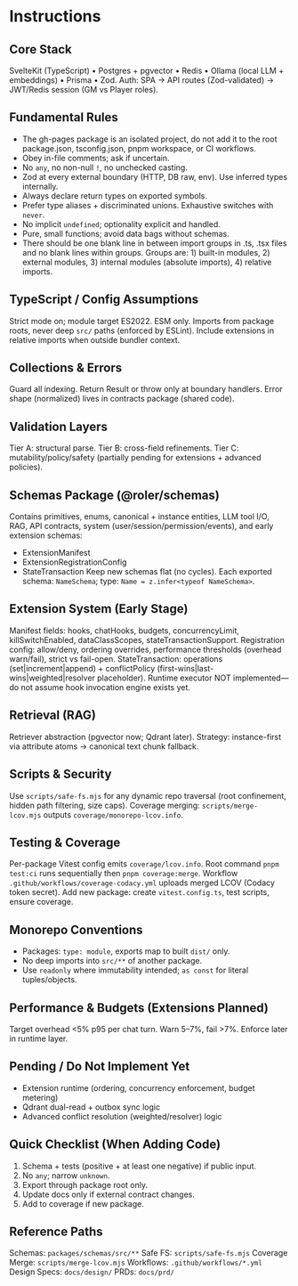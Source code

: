 # Instructions


## Core Stack
SvelteKit (TypeScript) • Postgres + pgvector • Redis • Ollama (local LLM + embeddings) • Prisma • Zod.
Auth: SPA → API routes (Zod-validated) → JWT/Redis session (GM vs Player roles).

## Fundamental Rules
- The gh-pages package is an isolated project, do not add it to the root package.json, tsconfig.json, pnpm workspace, or CI workflows.
- Obey in-file comments; ask if uncertain.
- No `any`, no non-null `!`, no unchecked casting.
- Zod at every external boundary (HTTP, DB raw, env). Use inferred types internally.
- Always declare return types on exported symbols.
- Prefer type aliases + discriminated unions. Exhaustive switches with `never`.
- No implicit `undefined`; optionality explicit and handled.
- Pure, small functions; avoid data bags without schemas.
- There should be one blank line in between import groups in .ts, .tsx files and no blank lines within groups. Groups are: 1) built-in modules, 2) external modules, 3) internal modules (absolute imports), 4) relative imports.

## TypeScript / Config Assumptions
Strict mode on; module target ES2022. ESM only. Imports from package roots, never deep `src/` paths (enforced by ESLint). Include extensions in relative imports when outside bundler context.

## Collections & Errors
Guard all indexing. Return Result or throw only at boundary handlers. Error shape (normalized) lives in contracts package (shared code).

## Validation Layers
Tier A: structural parse. Tier B: cross-field refinements. Tier C: mutability/policy/safety (partially pending for extensions + advanced policies).

## Schemas Package (@roler/schemas)
Contains primitives, enums, canonical + instance entities, LLM tool I/O, RAG, API contracts, system (user/session/permission/events), and early extension schemas:
- ExtensionManifest
- ExtensionRegistrationConfig
- StateTransaction
Keep new schemas flat (no cycles). Each exported schema: `NameSchema`; type: `Name = z.infer<typeof NameSchema>`.

## Extension System (Early Stage)
Manifest fields: hooks, chatHooks, budgets, concurrencyLimit, killSwitchEnabled, dataClassScopes, stateTransactionSupport.
Registration config: allow/deny, ordering overrides, performance thresholds (overhead warn/fail), strict vs fail-open.
StateTransaction: operations (set|increment|append) + conflictPolicy (first-wins|last-wins|weighted|resolver placeholder).
Runtime executor NOT implemented—do not assume hook invocation engine exists yet.

## Retrieval (RAG)
Retriever abstraction (pgvector now; Qdrant later). Strategy: instance-first via attribute atoms → canonical text chunk fallback.

## Scripts & Security
Use `scripts/safe-fs.mjs` for any dynamic repo traversal (root confinement, hidden path filtering, size caps). Coverage merging: `scripts/merge-lcov.mjs` outputs `coverage/monorepo-lcov.info`.

## Testing & Coverage
Per-package Vitest config emits `coverage/lcov.info`. Root command `pnpm test:ci` runs sequentially then `pnpm coverage:merge`. Workflow `.github/workflows/coverage-codacy.yml` uploads merged LCOV (Codacy token secret). Add new package: create `vitest.config.ts`, test scripts, ensure coverage.

## Monorepo Conventions
- Packages: `type: module`, exports map to built `dist/` only.
- No deep imports into `src/**` of another package.
- Use `readonly` where immutability intended; `as const` for literal tuples/objects.

## Performance & Budgets (Extensions Planned)
Target overhead <5% p95 per chat turn. Warn 5–7%, fail >7%. Enforce later in runtime layer.

## Pending / Do Not Implement Yet
- Extension runtime (ordering, concurrency enforcement, budget metering)
- Qdrant dual-read + outbox sync logic
- Advanced conflict resolution (weighted/resolver) logic

## Quick Checklist (When Adding Code)
1. Schema + tests (positive + at least one negative) if public input.
2. No `any`; narrow `unknown`.
3. Export through package root only.
4. Update docs only if external contract changes.
5. Add to coverage if new package.

## Reference Paths
Schemas: `packages/schemas/src/**`
Safe FS: `scripts/safe-fs.mjs`
Coverage Merge: `scripts/merge-lcov.mjs`
Workflows: `.github/workflows/*.yml`
Design Specs: `docs/design/`
PRDs: `docs/prd/`
